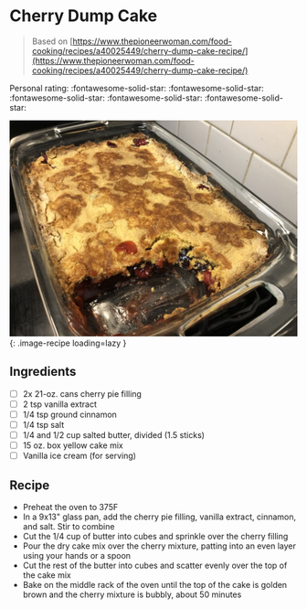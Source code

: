 # Cherry Dump Cake

> Based on [https://www.thepioneerwoman.com/food-cooking/recipes/a40025449/cherry-dump-cake-recipe/](https://www.thepioneerwoman.com/food-cooking/recipes/a40025449/cherry-dump-cake-recipe/)

<!-- {cts} rating=5; (User can specify rating on scale of 1-5) -->

Personal rating: :fontawesome-solid-star: :fontawesome-solid-star: :fontawesome-solid-star: :fontawesome-solid-star: :fontawesome-solid-star:

<!-- {cte} -->

<!-- {cts} name_image=cherry_dump_cake.jpeg; (User can specify image name) -->

![cherry_dump_cake.jpeg](./cherry_dump_cake.jpeg){: .image-recipe loading=lazy }

<!-- {cte} -->

## Ingredients

- [ ] 2x 21-oz. cans cherry pie filling
- [ ] 2 tsp vanilla extract
- [ ] 1/4 tsp ground cinnamon
- [ ] 1/4 tsp salt
- [ ] 1/4 and 1/2 cup salted butter, divided (1.5 sticks)
- [ ] 15 oz. box yellow cake mix
- [ ] Vanilla ice cream (for serving)

## Recipe

- Preheat the oven to 375F
- In a 9x13" glass pan, add the cherry pie filling, vanilla extract, cinnamon, and salt. Stir to combine
- Cut the 1/4 cup of butter into cubes and sprinkle over the cherry filling
- Pour the dry cake mix over the cherry mixture, patting into an even layer using your hands or a spoon
- Cut the rest of the butter into cubes and scatter evenly over the top of the cake mix
- Bake on the middle rack of the oven until the top of the cake is golden brown and the cherry mixture is bubbly, about 50 minutes
